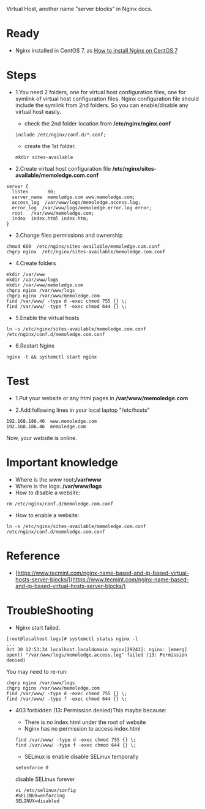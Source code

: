 Virtual Host, another name "server blocks" in Nginx docs.

# Ready
+ Nginx installed in CentOS 7, as [How to install Nginx on CentOS 7](./how-to-install-nginx-on-centos-7/)

# Steps
+ 1.You need 2 folders, one for virtual host configuration files, one for symlink of virtual host configuration files. Nginx configuration file should include the symlink from 2nd folders. So you can enable/disable any virtual host easily.
  - check the 2nd folder location from **/etc/nginx/nginx.conf**
  ```code
  include /etc/nginx/conf.d/*.conf;
  ```

  - create the 1st folder.
  ```shell
  mkdir sites-available
  ```

+ 2.Create virtual host configuration file **/etc/nginx/sites-available/memoledge.com.conf**
```code
server {  
  listen       80;  
  server_name  memoledge.com www.memoledge.com;
  access_log  /var/www/logs/memoledge.access.log;  
  error_log  /var/www/logs/memoledge.error.log error;
  root   /var/www/memoledge.com;  
  index  index.html index.htm;  
}
```

+ 3.Change files permissions and ownership
```shell
chmod 660  /etc/nginx/sites-available/memoledge.com.conf
chgrp nginx  /etc/nginx/sites-available/memoledge.com.conf
```

+ 4.Create folders
```shell
mkdir /var/www
mkdir /var/www/logs
mkdir /var/www/memoledge.com
chgrp nginx /var/www/logs
chgrp nginx /var/www/memoledge.com
find /var/www/ -type d -exec chmod 755 {} \;
find /var/www/ -type f -exec chmod 644 {} \;
```

+ 5.Enable the virtual hosts
```shell
ln -s /etc/nginx/sites-available/memoledge.com.conf /etc/nginx/conf.d/memoledge.com.conf
```

+ 6.Restart Nginx
```shell
nginx -t && systemctl start nginx
```

# Test
+ 1.Put your website or any html pages in **/var/www/memoledge.com**

+ 2.Add following lines in your local laptop "/etc/hosts"
```code
192.168.186.46  www.memoledge.com
192.168.186.46  memoledge.com
```
Now, your website is online.

# Important knowledge
+ Where is the www root:**/var/www**
+ Where is the logs: **/var/www/logs**
+ How to disable a website:
```shell
rm /etc/nginx/conf.d/memoledge.com.conf
```

+ How to enable a website:
```shell
ln -s /etc/nginx/sites-available/memoledge.com.conf /etc/nginx/conf.d/memoledge.com.conf
```

# Reference
+ [https://www.tecmint.com/nginx-name-based-and-ip-based-virtual-hosts-server-blocks/](https://www.tecmint.com/nginx-name-based-and-ip-based-virtual-hosts-server-blocks/)

# TroubleShooting

+ Nginx start failed.
```shell
[root@localhost logs]# systemctl status nginx -l
...
Oct 30 12:53:34 localhost.localdomain nginx[29243]: nginx: [emerg] open() "/var/www/logs/memoledge.access.log" failed (13: Permission denied)
```
You may need to re-run:
```shell
chgrp nginx /var/www/logs
chgrp nginx /var/www/memoledge.com
find /var/www/ -type d -exec chmod 755 {} \;
find /var/www/ -type f -exec chmod 644 {} \;
```

+ 403 forbidden (13: Permission denied)This maybe because:
  - There is no index.html under the root of website
  - Nginx has no permission to access index.html
  ```shell
  find /var/www/ -type d -exec chmod 755 {} \;
  find /var/www/ -type f -exec chmod 644 {} \;
  ```

  - SELinux is enable
  disable SELinux temporally
  ```shell
  setenforce 0
  ```
  disable SELinux forever
  ```shell
  vi /etc/selinux/config
  #SELINUX=enforcing
  SELINUX=disabled
  ```
